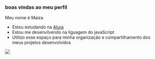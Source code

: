 ### boas vindas ao meu perfil

Meu nome é Maiza

- Estou estudando na [Alura](https://www.alura.com.br)
-  Estou me desenvilvendo na liguagem do javaScript
-   Utilizo esse espaço para minha organização e compartilhamento dos meus projetos desenvolvidos

  ![](https://media.tenor.com/CPJ-JNrv6-0AAAAC/no-haha-minion.gif)
